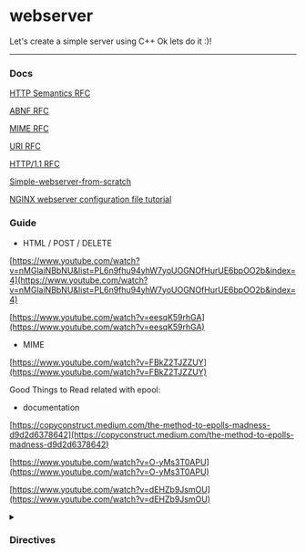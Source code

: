# webserver
Let's create a simple server using C++
Ok lets do it :)!
***

### Docs

[HTTP Semantics RFC](https://www.rfc-editor.org/rfc/rfc9110.pdf)

[ABNF RFC](https://www.rfc-editor.org/rfc/pdfrfc/rfc5234.txt.pdf)

[MIME RFC](https://www.rfc-editor.org/rfc/pdfrfc/rfc2045.txt.pdf)

[URI RFC](https://www.rfc-editor.org/rfc/pdfrfc/rfc3986.txt.pdf)

[HTTP/1.1 RFC](https://www.rfc-editor.org/rfc/rfc9112.pdf)

[Simple-webserver-from-scratch](https://medium.com/from-the-scratch/http-server-what-do-you-need-to-know-to-build-a-simple-http-server-from-scratch-d1ef8945e4fa)

[NGINX webserver configuration file tutorial](https://www.plesk.com/blog/various/nginx-configuration-guide/)

### Guide

- HTML / POST / DELETE

[https://www.youtube.com/watch?v=nMGlaiNBbNU&list=PL6n9fhu94yhW7yoUOGNOfHurUE6bpOO2b&index=4](https://www.youtube.com/watch?v=nMGlaiNBbNU&list=PL6n9fhu94yhW7yoUOGNOfHurUE6bpOO2b&index=4)

[https://www.youtube.com/watch?v=eesqK59rhGA](https://www.youtube.com/watch?v=eesqK59rhGA)

- MIME

[https://www.youtube.com/watch?v=FBkZ2TJZZUY](https://www.youtube.com/watch?v=FBkZ2TJZZUY)

Good Things to Read related with epool:
- documentation

[https://copyconstruct.medium.com/the-method-to-epolls-madness-d9d2d6378642](https://copyconstruct.medium.com/the-method-to-epolls-madness-d9d2d6378642)

[https://www.youtube.com/watch?v=O-yMs3T0APU](https://www.youtube.com/watch?v=O-yMs3T0APU)

[https://www.youtube.com/watch?v=dEHZb9JsmOU](https://www.youtube.com/watch?v=dEHZb9JsmOU)

<details>
	<summary><h3>Directives</h3></summary>

| Directive | Description | Example |
| --------- | ----------- | ------- |
| auth | restrict route to a user | auth user:route |
| autoindex | directory listing on & off | autoindex off \| on  |
| cgi | cgi | cgi |
| cgi-bin | cgi-bin | cgi-bin |
| client_max_body_size | Limit client body size | client_max_body_size #bytes|
| error_page | Setup default error pages | error_page code1 [code2] ... path |
| limit_methods | Define a list of accepted HTTP methods for the route (inside location scope) | limit_methods METHOD |
| listen | Choose the port and host of each ’server' | listen host:port |
| location | Setup routes with one or multiple rules/configuration | location route { ... }|
| root | root | root |
| server_name | Setup the server_names or not | server_name name1 [name2] ...|
| upload | upload | upload |
</details>
